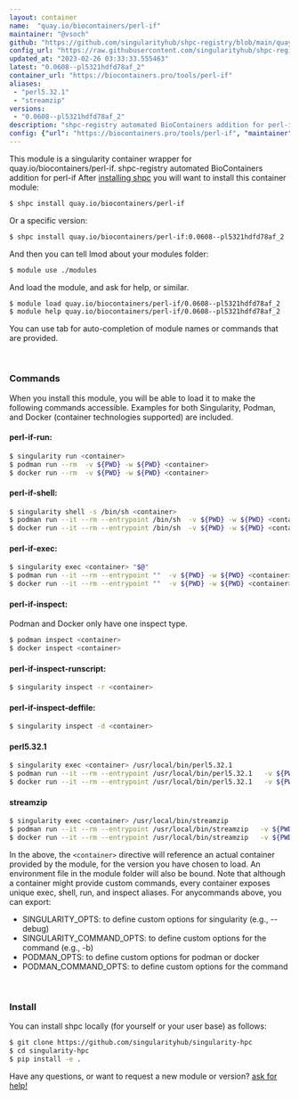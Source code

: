 ```yaml
---
layout: container
name:  "quay.io/biocontainers/perl-if"
maintainer: "@vsoch"
github: "https://github.com/singularityhub/shpc-registry/blob/main/quay.io/biocontainers/perl-if/container.yaml"
config_url: "https://raw.githubusercontent.com/singularityhub/shpc-registry/main/quay.io/biocontainers/perl-if/container.yaml"
updated_at: "2023-02-26 03:33:33.555463"
latest: "0.0608--pl5321hdfd78af_2"
container_url: "https://biocontainers.pro/tools/perl-if"
aliases:
 - "perl5.32.1"
 - "streamzip"
versions:
 - "0.0608--pl5321hdfd78af_2"
description: "shpc-registry automated BioContainers addition for perl-if"
config: {"url": "https://biocontainers.pro/tools/perl-if", "maintainer": "@vsoch", "description": "shpc-registry automated BioContainers addition for perl-if", "latest": {"0.0608--pl5321hdfd78af_2": "sha256:d0143123994e8387c38058ff7521147e5c0ce3144890202fa5696b12e3c1616d"}, "tags": {"0.0608--pl5321hdfd78af_2": "sha256:d0143123994e8387c38058ff7521147e5c0ce3144890202fa5696b12e3c1616d"}, "docker": "quay.io/biocontainers/perl-if", "aliases": {"perl5.32.1": "/usr/local/bin/perl5.32.1", "streamzip": "/usr/local/bin/streamzip"}}
---
```


This module is a singularity container wrapper for quay.io/biocontainers/perl-if.
shpc-registry automated BioContainers addition for perl-if
After [installing shpc](#install) you will want to install this container module:


```bash
$ shpc install quay.io/biocontainers/perl-if
```

Or a specific version:

```bash
$ shpc install quay.io/biocontainers/perl-if:0.0608--pl5321hdfd78af_2
```

And then you can tell lmod about your modules folder:

```bash
$ module use ./modules
```

And load the module, and ask for help, or similar.

```bash
$ module load quay.io/biocontainers/perl-if/0.0608--pl5321hdfd78af_2
$ module help quay.io/biocontainers/perl-if/0.0608--pl5321hdfd78af_2
```

You can use tab for auto-completion of module names or commands that are provided.

<br>

### Commands

When you install this module, you will be able to load it to make the following commands accessible.
Examples for both Singularity, Podman, and Docker (container technologies supported) are included.

#### perl-if-run:

```bash
$ singularity run <container>
$ podman run --rm  -v ${PWD} -w ${PWD} <container>
$ docker run --rm  -v ${PWD} -w ${PWD} <container>
```

#### perl-if-shell:

```bash
$ singularity shell -s /bin/sh <container>
$ podman run --it --rm --entrypoint /bin/sh  -v ${PWD} -w ${PWD} <container>
$ docker run --it --rm --entrypoint /bin/sh  -v ${PWD} -w ${PWD} <container>
```

#### perl-if-exec:

```bash
$ singularity exec <container> "$@"
$ podman run --it --rm --entrypoint ""  -v ${PWD} -w ${PWD} <container> "$@"
$ docker run --it --rm --entrypoint ""  -v ${PWD} -w ${PWD} <container> "$@"
```

#### perl-if-inspect:

Podman and Docker only have one inspect type.

```bash
$ podman inspect <container>
$ docker inspect <container>
```

#### perl-if-inspect-runscript:

```bash
$ singularity inspect -r <container>
```

#### perl-if-inspect-deffile:

```bash
$ singularity inspect -d <container>
```


#### perl5.32.1

```bash
$ singularity exec <container> /usr/local/bin/perl5.32.1
$ podman run --it --rm --entrypoint /usr/local/bin/perl5.32.1   -v ${PWD} -w ${PWD} <container> -c " $@"
$ docker run --it --rm --entrypoint /usr/local/bin/perl5.32.1   -v ${PWD} -w ${PWD} <container> -c " $@"
```


#### streamzip

```bash
$ singularity exec <container> /usr/local/bin/streamzip
$ podman run --it --rm --entrypoint /usr/local/bin/streamzip   -v ${PWD} -w ${PWD} <container> -c " $@"
$ docker run --it --rm --entrypoint /usr/local/bin/streamzip   -v ${PWD} -w ${PWD} <container> -c " $@"
```



In the above, the `<container>` directive will reference an actual container provided
by the module, for the version you have chosen to load. An environment file in the
module folder will also be bound. Note that although a container
might provide custom commands, every container exposes unique exec, shell, run, and
inspect aliases. For anycommands above, you can export:

 - SINGULARITY_OPTS: to define custom options for singularity (e.g., --debug)
 - SINGULARITY_COMMAND_OPTS: to define custom options for the command (e.g., -b)
 - PODMAN_OPTS: to define custom options for podman or docker
 - PODMAN_COMMAND_OPTS: to define custom options for the command

<br>

### Install

You can install shpc locally (for yourself or your user base) as follows:

```bash
$ git clone https://github.com/singularityhub/singularity-hpc
$ cd singularity-hpc
$ pip install -e .
```

Have any questions, or want to request a new module or version? [ask for help!](https://github.com/singularityhub/singularity-hpc/issues)